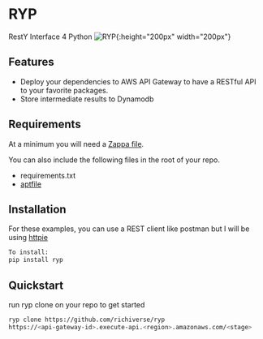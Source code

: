 # RYP
RestY Interface 4 Python ![RYP](https://s-media-cache-ak0.pinimg.com/originals/e2/92/cf/e292cf96f3c81989f716951e5960137d.jpg){:height="200px" width="200px"}

## Features
* Deploy your dependencies to AWS API Gateway to have a RESTful API to your
  favorite packages.
* Store intermediate results to Dynamodb


## Requirements
At a minimum you will need a [Zappa file](https://github.com/Miserlou/Zappa#advanced-settings).

You can also include the following files in the root of your repo.
* requirements.txt 
* [aptfile](https://github.com/seatgeek/bash-aptfile#usage)

## Installation
For these examples, you can use a REST client like postman but I will be using
[httpie](https://httpie.org/doc#https)

```bash
To install:
pip install ryp
```


## Quickstart

run ryp clone on your repo to get started
```bash
ryp clone https://github.com/richiverse/ryp
https://<api-gateway-id>.execute-api.<region>.amazonaws.com/<stage>
```
